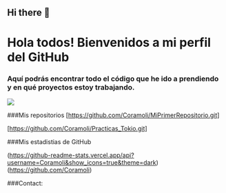 ## Hi there 👋

<!--
**Coramoli/Coramoli** is a ✨ _special_ ✨ repository because its `README.md` (this file) appears on your GitHub profile.

Here are some ideas to get you started:

- 🔭 I’m currently working on ...
- 🌱 I’m currently learning ...
- 👯 I’m looking to collaborate on ...
- 🤔 I’m looking for help with ...
- 💬 Ask me about ...
- 📫 How to reach me: ...
- 😄 Pronouns: ...
- ⚡ Fun fact: ...
-->

# Hola todos! Bienvenidos a mi perfil del GitHub
### Aquí podrás encontrar todo el código que he ido a prendiendo y en qué proyectos estoy trabajando.

![](https://acerkate.com/storage/2021/05/diseno-web-scaled.jpg)


###Mis repositorios
[https://github.com/Coramoli/MiPrimerRepositorio.git]

[https://github.com/Coramoli/Practicas_Tokio.git]

###Mis estadistias de GitHub

(https://github-readme-stats.vercel.app/api?username=Coramoli&show_icons=true&theme=dark)(https://github.com/Coramoli)

###Contact:
